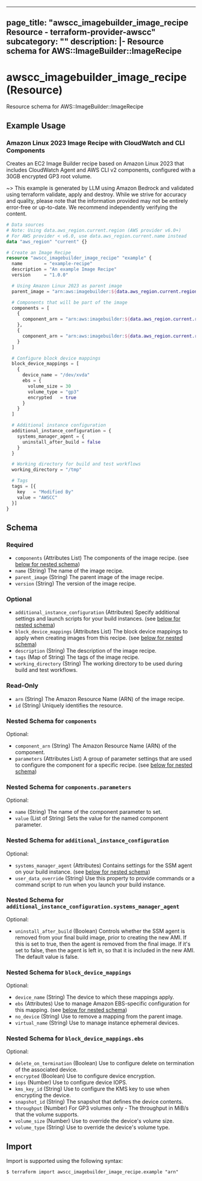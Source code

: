 
---
page_title: "awscc_imagebuilder_image_recipe Resource - terraform-provider-awscc"
subcategory: ""
description: |-
  Resource schema for AWS::ImageBuilder::ImageRecipe
---

# awscc_imagebuilder_image_recipe (Resource)

Resource schema for AWS::ImageBuilder::ImageRecipe

## Example Usage

### Amazon Linux 2023 Image Recipe with CloudWatch and CLI Components

Creates an EC2 Image Builder recipe based on Amazon Linux 2023 that includes CloudWatch Agent and AWS CLI v2 components, configured with a 30GB encrypted GP3 root volume.

~> This example is generated by LLM using Amazon Bedrock and validated using terraform validate, apply and destroy. While we strive for accuracy and quality, please note that the information provided may not be entirely error-free or up-to-date. We recommend independently verifying the content.

```terraform
# Data sources
# Note: Using data.aws_region.current.region (AWS provider v6.0+)
# For AWS provider < v6.0, use data.aws_region.current.name instead
data "aws_region" "current" {}

# Create an Image Recipe
resource "awscc_imagebuilder_image_recipe" "example" {
  name        = "example-recipe"
  description = "An example Image Recipe"
  version     = "1.0.0"

  # Using Amazon Linux 2023 as parent image
  parent_image = "arn:aws:imagebuilder:${data.aws_region.current.region}:aws:image/amazon-linux-2023-x86/x.x.x"

  # Components that will be part of the image
  components = [
    {
      component_arn = "arn:aws:imagebuilder:${data.aws_region.current.region}:aws:component/amazon-cloudwatch-agent-linux/x.x.x"
    },
    {
      component_arn = "arn:aws:imagebuilder:${data.aws_region.current.region}:aws:component/aws-cli-version-2-linux/x.x.x"
    }
  ]

  # Configure block device mappings
  block_device_mappings = [
    {
      device_name = "/dev/xvda"
      ebs = {
        volume_size = 30
        volume_type = "gp3"
        encrypted   = true
      }
    }
  ]

  # Additional instance configuration
  additional_instance_configuration = {
    systems_manager_agent = {
      uninstall_after_build = false
    }
  }

  # Working directory for build and test workflows
  working_directory = "/tmp"

  # Tags
  tags = [{
    key   = "Modified By"
    value = "AWSCC"
  }]
}
```

<!-- schema generated by tfplugindocs -->
## Schema

### Required

- `components` (Attributes List) The components of the image recipe. (see [below for nested schema](#nestedatt--components))
- `name` (String) The name of the image recipe.
- `parent_image` (String) The parent image of the image recipe.
- `version` (String) The version of the image recipe.

### Optional

- `additional_instance_configuration` (Attributes) Specify additional settings and launch scripts for your build instances. (see [below for nested schema](#nestedatt--additional_instance_configuration))
- `block_device_mappings` (Attributes List) The block device mappings to apply when creating images from this recipe. (see [below for nested schema](#nestedatt--block_device_mappings))
- `description` (String) The description of the image recipe.
- `tags` (Map of String) The tags of the image recipe.
- `working_directory` (String) The working directory to be used during build and test workflows.

### Read-Only

- `arn` (String) The Amazon Resource Name (ARN) of the image recipe.
- `id` (String) Uniquely identifies the resource.

<a id="nestedatt--components"></a>
### Nested Schema for `components`

Optional:

- `component_arn` (String) The Amazon Resource Name (ARN) of the component.
- `parameters` (Attributes List) A group of parameter settings that are used to configure the component for a specific recipe. (see [below for nested schema](#nestedatt--components--parameters))

<a id="nestedatt--components--parameters"></a>
### Nested Schema for `components.parameters`

Optional:

- `name` (String) The name of the component parameter to set.
- `value` (List of String) Sets the value for the named component parameter.



<a id="nestedatt--additional_instance_configuration"></a>
### Nested Schema for `additional_instance_configuration`

Optional:

- `systems_manager_agent` (Attributes) Contains settings for the SSM agent on your build instance. (see [below for nested schema](#nestedatt--additional_instance_configuration--systems_manager_agent))
- `user_data_override` (String) Use this property to provide commands or a command script to run when you launch your build instance.

<a id="nestedatt--additional_instance_configuration--systems_manager_agent"></a>
### Nested Schema for `additional_instance_configuration.systems_manager_agent`

Optional:

- `uninstall_after_build` (Boolean) Controls whether the SSM agent is removed from your final build image, prior to creating the new AMI. If this is set to true, then the agent is removed from the final image. If it's set to false, then the agent is left in, so that it is included in the new AMI. The default value is false.



<a id="nestedatt--block_device_mappings"></a>
### Nested Schema for `block_device_mappings`

Optional:

- `device_name` (String) The device to which these mappings apply.
- `ebs` (Attributes) Use to manage Amazon EBS-specific configuration for this mapping. (see [below for nested schema](#nestedatt--block_device_mappings--ebs))
- `no_device` (String) Use to remove a mapping from the parent image.
- `virtual_name` (String) Use to manage instance ephemeral devices.

<a id="nestedatt--block_device_mappings--ebs"></a>
### Nested Schema for `block_device_mappings.ebs`

Optional:

- `delete_on_termination` (Boolean) Use to configure delete on termination of the associated device.
- `encrypted` (Boolean) Use to configure device encryption.
- `iops` (Number) Use to configure device IOPS.
- `kms_key_id` (String) Use to configure the KMS key to use when encrypting the device.
- `snapshot_id` (String) The snapshot that defines the device contents.
- `throughput` (Number) For GP3 volumes only - The throughput in MiB/s that the volume supports.
- `volume_size` (Number) Use to override the device's volume size.
- `volume_type` (String) Use to override the device's volume type.

## Import

Import is supported using the following syntax:

```shell
$ terraform import awscc_imagebuilder_image_recipe.example "arn"
```
